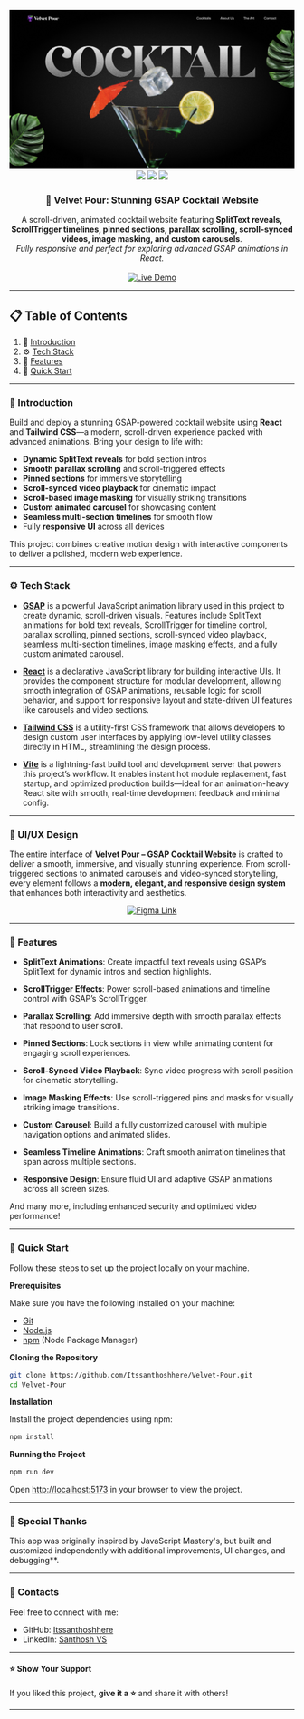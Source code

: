<div align="center">
  <br />
  <a href="https://velvet-pour-cocktail.vercel.app/" target="_blank">
    <img src="public/readme/thumbnail.png" alt="Project Banner">
  </a>
  
  <div>
    <img src="https://img.shields.io/badge/-React-blue?style=for-the-badge&logo=react&logoColor=white" />
    <img src="https://img.shields.io/badge/-GSAP-88CE02?style=for-the-badge&logo=greensock&logoColor=white" />
    <img src="https://img.shields.io/badge/-Tailwind_CSS-38B2AC?style=for-the-badge&logo=tailwind-css&logoColor=white" />
  </div>

  <div align="center">
     <h3>🍹 Velvet Pour: Stunning GSAP Cocktail Website</h3>
    A scroll-driven, animated cocktail website featuring <b>SplitText reveals, ScrollTrigger timelines, pinned sections, parallax scrolling, scroll-synced videos, image masking, and custom carousels</b>.<br/>
    <i>Fully responsive and perfect for exploring advanced GSAP animations in React.</i>
  </div>

  <br />

  <a href="https://velvet-pour-cocktail.vercel.app/" target="_blank">
    <img src="https://img.shields.io/badge/🚀%20Live%20Demo-brightgreen?style=for-the-badge&logo=vercel&logoColor=white" alt="Live Demo" />
  </a>
  <br />
</div>



---

## 📋 <a name="table">Table of Contents</a>

1. 🤖 [Introduction](#introduction)
2. ⚙️ [Tech Stack](#tech-stack)
3. 🔋 [Features](#features)
4. 🤸 [Quick Start](#quick-start)

---

### <a name="introduction">🤖 Introduction</a>

Build and deploy a stunning GSAP-powered cocktail website using **React** and **Tailwind CSS**—a modern, scroll-driven
experience packed with advanced animations. Bring your design to life with:

- **Dynamic SplitText reveals** for bold section intros
- **Smooth parallax scrolling** and scroll-triggered effects
- **Pinned sections** for immersive storytelling
- **Scroll-synced video playback** for cinematic impact
- **Scroll-based image masking** for visually striking transitions
- **Custom animated carousel** for showcasing content
- **Seamless multi-section timelines** for smooth flow
- Fully **responsive UI** across all devices

This project combines creative motion design with interactive components to deliver a polished, modern web experience.

---

### <a name="tech-stack">⚙️ Tech Stack</a>

- **[GSAP](https://gsap.com/)** is a powerful JavaScript animation library used in this project to create dynamic,
  scroll-driven visuals. Features include SplitText animations for bold text reveals, ScrollTrigger for timeline
  control, parallax scrolling, pinned sections, scroll-synced video playback, seamless multi-section timelines, image
  masking effects, and a fully custom animated carousel.

- **[React](https://react.dev/)** is a declarative JavaScript library for building interactive UIs. It provides the
  component structure for modular development, allowing smooth integration of GSAP animations, reusable logic for scroll
  behavior, and support for responsive layout and state-driven UI features like carousels and video sections.

- **[Tailwind CSS](https://tailwindcss.com/)** is a utility-first CSS framework that allows developers to design custom
  user interfaces by applying low-level utility classes directly in HTML, streamlining the design process.

- **[Vite](https://vitejs.dev/)** is a lightning-fast build tool and development server that powers this project’s
  workflow. It enables instant hot module replacement, fast startup, and optimized production builds—ideal for an
  animation-heavy React site with smooth, real-time development feedback and minimal config.

---

### 🎨 UI/UX Design

The entire interface of **Velvet Pour – GSAP Cocktail Website** is crafted to deliver a smooth, immersive, and visually
stunning experience. From scroll-triggered sections to animated carousels and video-synced storytelling, every element
follows a **modern, elegant, and responsive design system** that enhances both interactivity and aesthetics.

<p align="center">
  <a href="https://www.figma.com/design/LVdc2zP8j8ZEd4agVV0JVJ/Cocktail-GSAP-Website?node-id=2-2&t=ZuHsjCp9sK5MfcW7-1" target="_blank">
    <img src="https://img.shields.io/badge/View%20Figma%20Design-blue?style=for-the-badge&logo=figma&logoColor=white" alt="Figma Link" />
  </a>
</p>

---

### <a name="features">🔋 Features</a>

- **SplitText Animations**: Create impactful text reveals using GSAP’s SplitText for dynamic intros and section
  highlights.

- **ScrollTrigger Effects**: Power scroll-based animations and timeline control with GSAP’s ScrollTrigger.

- **Parallax Scrolling**: Add immersive depth with smooth parallax effects that respond to user scroll.

- **Pinned Sections**: Lock sections in view while animating content for engaging scroll experiences.

- **Scroll-Synced Video Playback**: Sync video progress with scroll position for cinematic storytelling.

- **Image Masking Effects**: Use scroll-triggered pins and masks for visually striking image transitions.

- **Custom Carousel**: Build a fully customized carousel with multiple navigation options and animated slides.

- **Seamless Timeline Animations**: Craft smooth animation timelines that span across multiple sections.

- **Responsive Design**: Ensure fluid UI and adaptive GSAP animations across all screen sizes.

And many more, including enhanced security and optimized video performance!

---

### <a name="quick-start">🤸 Quick Start</a>

Follow these steps to set up the project locally on your machine.

**Prerequisites**

Make sure you have the following installed on your machine:

- [Git](https://git-scm.com/)
- [Node.js](https://nodejs.org/en)
- [npm](https://www.npmjs.com/) (Node Package Manager)

**Cloning the Repository**

```bash
git clone https://github.com/Itssanthoshhere/Velvet-Pour.git
cd Velvet-Pour
```

**Installation**

Install the project dependencies using npm:

```bash
npm install
```

**Running the Project**

```bash
npm run dev
```

Open [http://localhost:5173](http://localhost:5173) in your browser to view the project.

---

### <a name="#special-thanks"> 🙌 Special Thanks</a>

This app was originally inspired by JavaScript Mastery's, but built and customized independently with additional
improvements, UI changes, and debugging**.

---

### <a name="contacts">🔗 Contacts</a>

Feel free to connect with me:

* GitHub: [Itssanthoshhere](https://github.com/Itssanthoshhere)
* LinkedIn: [Santhosh VS](https://www.linkedin.com/in/thesanthoshvs/)

---

#### ⭐️ Show Your Support

If you liked this project, **give it a ⭐** and share it with others!

---